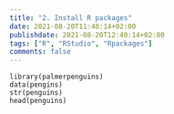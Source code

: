 ```yaml
---
title: "2. Install R packages"
date: 2021-08-20T11:40:14+02:00
publishdate: 2021-08-20T12:40:14+02:00
tags: ["R", "RStudio", "Rpackages"]
comments: false
---
```




```{r}
library(palmerpenguins)
data(pengins)
str(penguins)
head(penguins)

```
